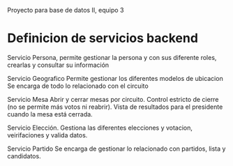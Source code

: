 Proyecto para base de datos II, equipo 3

# Definicion de servicios backend
Servicio Persona,
permite gestionar la persona y con sus diferente roles, crearlas y consultar su información

Servicio Geografico
Permite gestionar los diferentes modelos de ubicacion
Se encarga de todo lo relacionado con el circuito

Servicio Mesa
Abrir y cerrar mesas por circuito.
Control estricto de cierre (no se permite más votos ni reabrir).
Vista de resultados para el presidente cuando la mesa está cerrada.

Servicio Elección.
Gestiona las diferentes elecciones y votacion, veirifaciones y valida datos.

Servicio Partido
Se encarga de gestionar lo relacionado con partidos, lista y candidatos.
